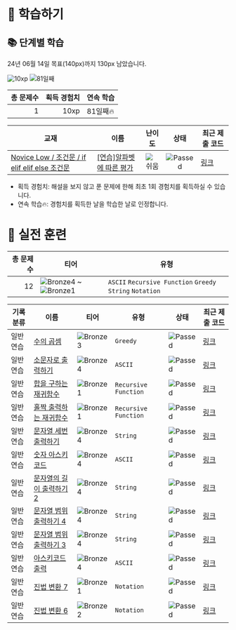 # 📖 학습하기

## 📚 단계별 학습
24년 06월 14일 목표(140px)까지 130px 남았습니다.

![10xp](https://img.shields.io/badge/EXP-10xp-%235cb85c.svg?for-the-badge)
![81일째](https://img.shields.io/badge/연속학습-81일째-%23E34F26.svg?for-the-badge)

|총 문제수|획득 경험치|연속 학습|
|---:|---:|---|
1|10xp|81일째🔥|

|교재|이름|난이도|상태|최근 제출 코드|
|---|---|:---:|:---:|---|
|[Novice Low / 조건문 / if elif elif else 조건문](https://www.codetree.ai/missions?missionId=4)|[[연습]알파벳에 따른 평가](https://www.codetree.ai/missions/4/problems/evaluation-by-alphabet)|![쉬움][easy]|![Passed][passed]|[링크](https://github.com/yeonwlee/codetree-TILs/blob/main/240614/%EC%95%8C%ED%8C%8C%EB%B2%B3%EC%97%90%20%EB%94%B0%EB%A5%B8%20%ED%8F%89%EA%B0%80/evaluation-by-alphabet.py)|


* 획득 경험치: 해설을 보지 않고 푼 문제에 한해 최초 1회 경험치를 획득하실 수 있습니다.
* 연속 학습🔥: 경험치를 획득한 날을 학습한 날로 인정합니다.


# 🥇 실전 훈련
|총 문제 수|티어|유형|
|---:|---|---|
|12|![Bronze4][b4] ~ ![Bronze1][b1]|`ASCII` `Recursive Function` `Greedy` `String` `Notation`|

|기록분류|이름|티어|유형|상태|최근 제출 코드|
|---|---|---|---|---|---|
|일반 연습|[수의 곱셈](https://www.codetree.ai/training-field/search/problems/multiplication-of-numbers)|![Bronze3][b3]|`Greedy`|![Passed][passed]|[링크](https://github.com/yeonwlee/codetree-TILs/blob/main/240614/%EC%88%98%EC%9D%98%20%EA%B3%B1%EC%85%88/multiplication-of-numbers.py)|
|일반 연습|[소문자로 출력하기](https://www.codetree.ai/training-field/search/problems/print-in-small)|![Bronze4][b4]|`ASCII`|![Passed][passed]|[링크](https://github.com/yeonwlee/codetree-TILs/blob/main/240614/%EC%86%8C%EB%AC%B8%EC%9E%90%EB%A1%9C%20%EC%B6%9C%EB%A0%A5%ED%95%98%EA%B8%B0/print-in-small.py)|
|일반 연습|[합을 구하는 재귀함수](https://www.codetree.ai/training-field/search/problems/recursive-function-to-find-sum)|![Bronze1][b1]|`Recursive Function`|![Passed][passed]|[링크](https://github.com/yeonwlee/codetree-TILs/blob/main/240614/%ED%95%A9%EC%9D%84%20%EA%B5%AC%ED%95%98%EB%8A%94%20%EC%9E%AC%EA%B7%80%ED%95%A8%EC%88%98/recursive-function-to-find-sum.py)|
|일반 연습|[홀짝 출력하는 재귀함수](https://www.codetree.ai/training-field/search/problems/recursive-function-that-outputs-odd-numbers)|![Bronze1][b1]|`Recursive Function`|![Passed][passed]|[링크](https://github.com/yeonwlee/codetree-TILs/blob/main/240614/%ED%99%80%EC%A7%9D%20%EC%B6%9C%EB%A0%A5%ED%95%98%EB%8A%94%20%EC%9E%AC%EA%B7%80%ED%95%A8%EC%88%98/recursive-function-that-outputs-odd-numbers.py)|
|일반 연습|[문자열 세번 출력하기](https://www.codetree.ai/training-field/search/problems/print-string-thrice)|![Bronze4][b4]|`String`|![Passed][passed]|[링크](https://github.com/yeonwlee/codetree-TILs/blob/main/240614/%EB%AC%B8%EC%9E%90%EC%97%B4%20%EC%84%B8%EB%B2%88%20%EC%B6%9C%EB%A0%A5%ED%95%98%EA%B8%B0/print-string-thrice.py)|
|일반 연습|[숫자 아스키코드](https://www.codetree.ai/training-field/search/problems/numeric-ascii)|![Bronze4][b4]|`ASCII`|![Passed][passed]|[링크](https://github.com/yeonwlee/codetree-TILs/blob/main/240614/%EC%88%AB%EC%9E%90%20%EC%95%84%EC%8A%A4%ED%82%A4%EC%BD%94%EB%93%9C/numeric-ascii.py)|
|일반 연습|[문자열의 길이 출력하기 2](https://www.codetree.ai/training-field/search/problems/print-string's-range-2)|![Bronze4][b4]|`String`|![Passed][passed]|[링크](https://github.com/yeonwlee/codetree-TILs/blob/main/240614/%EB%AC%B8%EC%9E%90%EC%97%B4%EC%9D%98%20%EA%B8%B8%EC%9D%B4%20%EC%B6%9C%EB%A0%A5%ED%95%98%EA%B8%B0%202/print-string's-range-2.py)|
|일반 연습|[문자열 범위 출력하기 4](https://www.codetree.ai/training-field/search/problems/print-string-in-range-4)|![Bronze4][b4]|`String`|![Passed][passed]|[링크](https://github.com/yeonwlee/codetree-TILs/blob/main/240614/%EB%AC%B8%EC%9E%90%EC%97%B4%20%EB%B2%94%EC%9C%84%20%EC%B6%9C%EB%A0%A5%ED%95%98%EA%B8%B0%204/print-string-in-range-4.py)|
|일반 연습|[문자열 범위 출력하기 3](https://www.codetree.ai/training-field/search/problems/print-string-in-range-3)|![Bronze4][b4]|`String`|![Passed][passed]|[링크](https://github.com/yeonwlee/codetree-TILs/blob/main/240614/%EB%AC%B8%EC%9E%90%EC%97%B4%20%EB%B2%94%EC%9C%84%20%EC%B6%9C%EB%A0%A5%ED%95%98%EA%B8%B0%203/print-string-in-range-3.py)|
|일반 연습|[아스키코드 출력](https://www.codetree.ai/training-field/search/problems/print-ascii)|![Bronze4][b4]|`ASCII`|![Passed][passed]|[링크](https://github.com/yeonwlee/codetree-TILs/blob/main/240614/%EC%95%84%EC%8A%A4%ED%82%A4%EC%BD%94%EB%93%9C%20%EC%B6%9C%EB%A0%A5/print-ascii.py)|
|일반 연습|[진법 변환 7](https://www.codetree.ai/training-field/search/problems/base-conversion-7)|![Bronze1][b1]|`Notation`|![Passed][passed]|[링크](https://github.com/yeonwlee/codetree-TILs/blob/main/240614/%EC%A7%84%EB%B2%95%20%EB%B3%80%ED%99%98%207/base-conversion-7.py)|
|일반 연습|[진법 변환 6](https://www.codetree.ai/training-field/search/problems/base-conversion-6)|![Bronze2][b2]|`Notation`|![Passed][passed]|[링크](https://github.com/yeonwlee/codetree-TILs/blob/main/240614/%EC%A7%84%EB%B2%95%20%EB%B3%80%ED%99%98%206/base-conversion-6.py)|










[b5]: https://img.shields.io/badge/Bronze_5-%235D3E31.svg
[b4]: https://img.shields.io/badge/Bronze_4-%235D3E31.svg
[b3]: https://img.shields.io/badge/Bronze_3-%235D3E31.svg
[b2]: https://img.shields.io/badge/Bronze_2-%235D3E31.svg
[b1]: https://img.shields.io/badge/Bronze_1-%235D3E31.svg
[s5]: https://img.shields.io/badge/Silver_5-%23394960.svg
[s4]: https://img.shields.io/badge/Silver_4-%23394960.svg
[s3]: https://img.shields.io/badge/Silver_3-%23394960.svg
[s2]: https://img.shields.io/badge/Silver_2-%23394960.svg
[s1]: https://img.shields.io/badge/Silver_1-%23394960.svg
[g5]: https://img.shields.io/badge/Gold_5-%23FFC433.svg
[g4]: https://img.shields.io/badge/Gold_4-%23FFC433.svg
[g3]: https://img.shields.io/badge/Gold_3-%23FFC433.svg
[g2]: https://img.shields.io/badge/Gold_2-%23FFC433.svg
[g1]: https://img.shields.io/badge/Gold_1-%23FFC433.svg
[p5]: https://img.shields.io/badge/Platinum_5-%2376DDD8.svg
[p4]: https://img.shields.io/badge/Platinum_4-%2376DDD8.svg
[p3]: https://img.shields.io/badge/Platinum_3-%2376DDD8.svg
[p2]: https://img.shields.io/badge/Platinum_2-%2376DDD8.svg
[p1]: https://img.shields.io/badge/Platinum_1-%2376DDD8.svg
[passed]: https://img.shields.io/badge/Passed-%23009D27.svg
[failed]: https://img.shields.io/badge/Failed-%23D24D57.svg
[easy]: https://img.shields.io/badge/쉬움-%235cb85c.svg?for-the-badge
[medium]: https://img.shields.io/badge/보통-%23FFC433.svg?for-the-badge
[hard]: https://img.shields.io/badge/어려움-%23D24D57.svg?for-the-badge